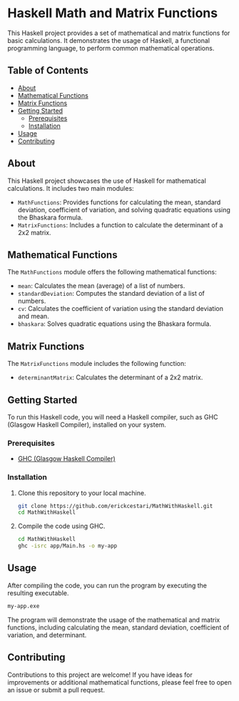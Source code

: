 # Haskell Math and Matrix Functions

This Haskell project provides a set of mathematical and matrix functions for basic calculations. It demonstrates the usage of Haskell, a functional programming language, to perform common mathematical operations.

## Table of Contents

- [About](#about)
- [Mathematical Functions](#mathematical-functions)
- [Matrix Functions](#matrix-functions)
- [Getting Started](#getting-started)
  - [Prerequisites](#prerequisites)
  - [Installation](#installation)
- [Usage](#usage)
- [Contributing](#contributing)

## About

This Haskell project showcases the use of Haskell for mathematical calculations. It includes two main modules:

- `MathFunctions`: Provides functions for calculating the mean, standard deviation, coefficient of variation, and solving quadratic equations using the Bhaskara formula.
- `MatrixFunctions`: Includes a function to calculate the determinant of a 2x2 matrix.

## Mathematical Functions

The `MathFunctions` module offers the following mathematical functions:

- `mean`: Calculates the mean (average) of a list of numbers.
- `standardDeviation`: Computes the standard deviation of a list of numbers.
- `cv`: Calculates the coefficient of variation using the standard deviation and mean.
- `bhaskara`: Solves quadratic equations using the Bhaskara formula.

## Matrix Functions

The `MatrixFunctions` module includes the following function:

- `determinantMatrix`: Calculates the determinant of a 2x2 matrix.

## Getting Started

To run this Haskell code, you will need a Haskell compiler, such as GHC (Glasgow Haskell Compiler), installed on your system.

### Prerequisites

- [GHC (Glasgow Haskell Compiler)](https://www.haskell.org/ghc/)

### Installation

1. Clone this repository to your local machine.
   ```bash
   git clone https://github.com/erickcestari/MathWithHaskell.git
   cd MathWithHaskell
    ```
2. Compile the code using GHC.
    ```bash
    cd MathWithHaskell
    ghc -isrc app/Main.hs -o my-app
    ```

## Usage

After compiling the code, you can run the program by executing the resulting executable.

```bash
my-app.exe
```
The program will demonstrate the usage of the mathematical and matrix functions, including calculating the mean, standard deviation, coefficient of variation, and determinant.

## Contributing
Contributions to this project are welcome! If you have ideas for improvements or additional mathematical functions, please feel free to open an issue or submit a pull request.

